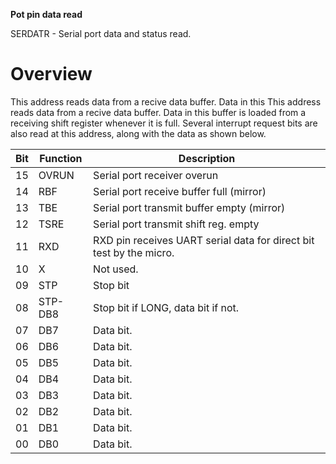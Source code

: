 **Pot pin data read**

SERDATR - Serial port data and status read.  
  
# Overview

This address reads data from a recive data buffer. Data in this This address reads data from a recive data buffer. Data in this buffer is loaded from a receiving shift register whenever it is full. Several interrupt request bits are also read at this address, along with the data as shown below.

| Bit| Function| Description  |
|---|---|---  |
|15| OVRUN| Serial port receiver overun  |
|14| RBF| Serial port receive buffer full (mirror)  |
|13| TBE| Serial port transmit buffer empty (mirror)  |
|12| TSRE| Serial port transmit shift reg. empty  |
|11| RXD| RXD pin receives UART serial data for direct bit test by the micro.  |
|10| X| Not used.  |
|09| STP| Stop bit  |
|08| STP-DB8| Stop bit if LONG, data bit if not.  |
|07| DB7| Data bit.  |
|06| DB6| Data bit.  |
|05| DB5| Data bit.  |
|04| DB4| Data bit.  |
|03| DB3| Data bit.  |
|02| DB2| Data bit.  |
|01| DB1| Data bit.  |
|00| DB0| Data bit.|

